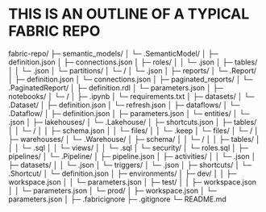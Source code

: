 # THIS IS AN OUTLINE OF A TYPICAL FABRIC REPO

fabric-repo/
├─ semantic_models/
│  └─ <ModelName>.SemanticModel/
│     ├─ definition.json
│     ├─ connections.json
│     ├─ roles/
│     │  └─ <RoleName>.json
│     ├─ tables/
│     │  └─ <TableName>.json
│     └─ partitions/
│        └─ <TableName>/
│           └─ <PartitionName>.json
│
├─ reports/
│  └─ <ReportName>.Report/
│     ├─ definition.json
│     └─ connections.json
│
├─ paginated_reports/
│  └─ <ReportName>.PaginatedReport/
│     ├─ definition.rdl
│     └─ parameters.json
│
├─ notebooks/
│  └─ <NotebookName>/
│     ├─ <NotebookName>.ipynb
│     └─ requirements.txt
│
├─ datasets/
│  └─ <DatasetName>.Dataset/
│     ├─ definition.json
│     └─ refresh.json
│
├─ dataflows/
│  └─ <DataflowName>.Dataflow/
│     ├─ definition.json
│     ├─ parameters.json
│     └─ entities/
│        └─ <EntityName>.json
│
├─ lakehouses/
│  └─ <LakehouseName>.Lakehouse/
│     ├─ shortcuts.json
│     ├─ tables/
│     │  └─ <TableName>/
│     │     ├─ schema.json
│     │     └─ files/
│     │        └─ .keep
│     └─ files/
│        └─ <Folder>/
│
├─ warehouses/
│  └─ <WarehouseName>.Warehouse/
│     ├─ schema/
│     │  └─ <SchemaName>/
│     │     ├─ tables/
│     │     │  └─ <TableName>.sql
│     │     └─ views/
│     │        └─ <ViewName>.sql
│     └─ security/
│        └─ roles.sql
│
├─ pipelines/
│  └─ <PipelineName>.Pipeline/
│     ├─ pipeline.json
│     ├─ activities/
│     │  └─ <ActivityName>.json
│     ├─ datasets/
│     │  └─ <DatasetName>.json
│     └─ triggers/
│        └─ <TriggerName>.json
│
├─ shortcuts/
│  └─ <ShortcutName>.Shortcut/
│     └─ definition.json
│
├─ environments/
│  ├─ dev/
│  │  ├─ workspace.json
│  │  └─ parameters.json
│  ├─ test/
│  │  ├─ workspace.json
│  │  └─ parameters.json
│  └─ prod/
│     ├─ workspace.json
│     └─ parameters.json
│
├─ .fabricignore
├─ .gitignore
└─ README.md
